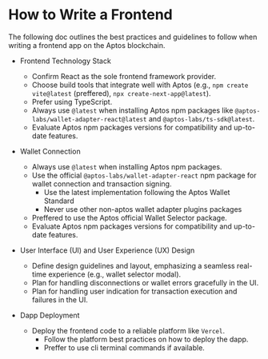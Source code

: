 # How to Write a Frontend

The following doc outlines the best practices and guidelines to follow when writing a frontend app on the Aptos blockchain.

- Frontend Technology Stack

  - Confirm React as the sole frontend framework provider.
  - Choose build tools that integrate well with Aptos (e.g., `npm create vite@latest` (preffered), `npx create-next-app@latest`).
  - Prefer using TypeScript.
  - Always use `@latest` when installing Aptos npm packages like `@aptos-labs/wallet-adapter-react@latest` and `@aptos-labs/ts-sdk@latest`.
  - Evaluate Aptos npm packages versions for compatibility and up-to-date features.

- Wallet Connection

  - Always use `@latest` when installing Aptos npm packages.
  - Use the official `@aptos-labs/wallet-adapter-react` npm package for wallet connection and transaction signing.
    - Use the latest implementation following the Aptos Wallet Standard
    - Never use other non-aptos wallet adapter plugins packages
  - Preffered to use the Aptos official Wallet Selector package.
  - Evaluate Aptos npm packages versions for compatibility and up-to-date features.

- User Interface (UI) and User Experience (UX) Design

  - Define design guidelines and layout, emphasizing a seamless real-time experience (e.g., wallet selector modal).
  - Plan for handling disconnections or wallet errors gracefully in the UI.
  - Plan for handling user indication for transaction execution and failures in the UI.

- Dapp Deployment

  - Deploy the frontend code to a reliable platform like `Vercel`.
    - Follow the platform best practices on how to deploy the dapp.
    - Preffer to use cli terminal commands if available.
